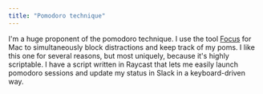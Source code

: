 ```yaml
---
title: "Pomodoro technique"
---
```


I'm a huge proponent of the pomodoro technique. I use the tool [Focus](https://heyfocus.com/) for Mac to simultaneously block distractions and keep track of my poms. I like this one for several reasons, but most uniquely, because it's highly scriptable. I have a script written in Raycast that lets me easily launch pomodoro sessions and update my status in Slack in a keyboard-driven way.